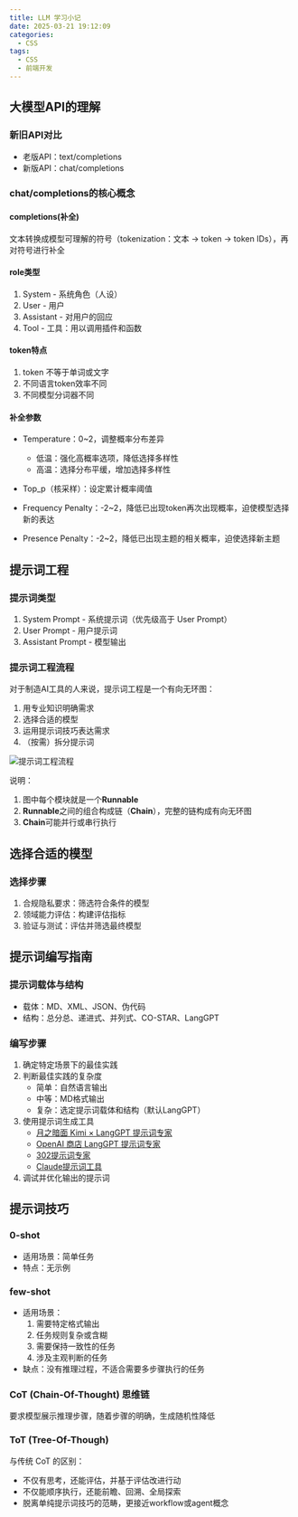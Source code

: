 ```yaml
---
title: LLM 学习小记
date: 2025-03-21 19:12:09
categories:
  - CSS
tags:
  - CSS
  - 前端开发
---
```


## 大模型API的理解

### 新旧API对比

- 老版API：text/completions
- 新版API：chat/completions

### chat/completions的核心概念

#### completions(补全)
文本转换成模型可理解的符号（tokenization：文本 -> token -> token IDs），再对符号进行补全

#### role类型
1. System - 系统角色（人设）
2. User - 用户
3. Assistant - 对用户的回应
4. Tool - 工具：用以调用插件和函数

#### token特点
1. token 不等于单词或文字
2. 不同语言token效率不同
3. 不同模型分词器不同

#### 补全参数

- Temperature：0~2，调整概率分布差异
  - 低温：强化高概率选项，降低选择多样性
  - 高温：选择分布平缓，增加选择多样性

- Top_p（核采样）：设定累计概率阈值

- Frequency Penalty：-2~2，降低已出现token再次出现概率，迫使模型选择新的表达

- Presence Penalty：-2~2，降低已出现主题的相关概率，迫使选择新主题

## 提示词工程

### 提示词类型
1. System Prompt - 系统提示词（优先级高于 User Prompt）
2. User Prompt - 用户提示词
3. Assistant Prompt - 模型输出

### 提示词工程流程

对于制造AI工具的人来说，提示词工程是一个有向无环图：

1. 用专业知识明确需求
2. 选择合适的模型
3. 运用提示词技巧表达需求
4. （按需）拆分提示词

![提示词工程流程](/images/prompt-engineering-flow.png)

说明：
1. 图中每个模块就是一个**Runnable**
2. **Runnable**之间的组合构成链（**Chain**），完整的链构成有向无环图
3. **Chain**可能并行或串行执行

## 选择合适的模型

### 选择步骤
1. 合规隐私要求：筛选符合条件的模型
2. 领域能力评估：构建评估指标
3. 验证与测试：评估并筛选最终模型
<!-- ![模型选择流程](/images/model-selection.png) -->

## 提示词编写指南

### 提示词载体与结构
- 载体：MD、XML、JSON、伪代码
- 结构：总分总、递进式、并列式、CO-STAR、LangGPT

### 编写步骤
1. 确定特定场景下的最佳实践
2. 判断最佳实践的复杂度
   - 简单：自然语言输出
   - 中等：MD格式输出
   - 复杂：选定提示词载体和结构（默认LangGPT）
3. 使用提示词生成工具
   - [月之暗面 Kimi × LangGPT 提示词专家](https://kimi.moonshot.cn/kimiplus/conpg00t7lagbbsfqkq0)
   - [OpenAI 商店 LangGPT 提示词专家](https://chatgpt.com/g/g-Apzuylaqk-langgpt-ti-shi-ci-zhuan-jia)
   - [302提示词专家](https://dash.302.ai/tools/list)
   - [Claude提示词工具](https://console.anthropic.com/)
4. 调试并优化输出的提示词

## 提示词技巧

### 0-shot
- 适用场景：简单任务
- 特点：无示例

### few-shot
- 适用场景：
  1. 需要特定格式输出
  2. 任务规则复杂或含糊
  3. 需要保持一致性的任务
  4. 涉及主观判断的任务
- 缺点：没有推理过程，不适合需要多步骤执行的任务

### CoT (Chain-Of-Thought) 思维链
要求模型展示推理步骤，随着步骤的明确，生成随机性降低

### ToT (Tree-Of-Though)
与传统 CoT 的区别：
- 不仅有思考，还能评估，并基于评估改进行动
- 不仅能顺序执行，还能前瞻、回溯、全局探索
- 脱离单纯提示词技巧的范畴，更接近workflow或agent概念






